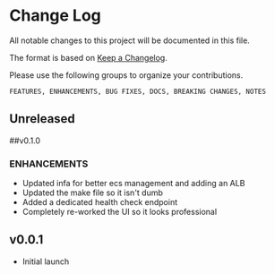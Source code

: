 # Change Log

All notable changes to this project will be documented in this file.

The format is based on [Keep a Changelog](http://keepachangelog.com/).

Please use the following groups to organize your contributions.
```
FEATURES, ENHANCEMENTS, BUG FIXES, DOCS, BREAKING CHANGES, NOTES
```

## Unreleased

##v0.1.0 
### ENHANCEMENTS
- Updated infa for better ecs management and adding an ALB
- Updated the make file so it isn't dumb 
- Added a dedicated health check endpoint
- Completely re-worked the UI so it looks professional 

## v0.0.1
- Initial launch 

